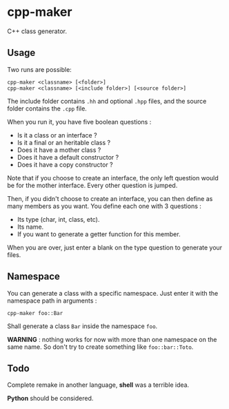 # cpp-maker
C++ class generator.

## Usage
Two runs are possible:

    cpp-maker <classname> [<folder>]
    cpp-maker <classname> [<include folder>] [<source folder>]

The include folder contains `.hh` and optional `.hpp` files, and the source folder contains the `.cpp` file.

When you run it, you have five boolean questions :

 - Is it a class or an interface ?
 - Is it a final or an heritable class ?
 - Does it have a mother class ?
 - Does it have a default constructor ?
 - Does it have a copy constructor ?

Note that if you choose to create an interface, the only left question would be for the mother interface. Every other question is jumped.

Then, if you didn't choose to create an interface, you can then define as many members as you want. You define each one with 3 questions :

 - Its type (char, int, class, etc).
 - Its name.
 - If you want to generate a getter function for this member.

When you are over, just enter a blank on the type question to generate your files.

## Namespace

You can generate a class with a specific namespace. Just enter it with the namespace path in arguments :

    cpp-maker foo::Bar

Shall generate a class `Bar` inside the namespace `foo`.

**WARNING** : nothing works for now with more than one namespace on the same name. So don't try to create something like `foo::bar::Toto`.

## Todo
Complete remake in another language, **shell** was a terrible idea.

**Python** should be considered.
